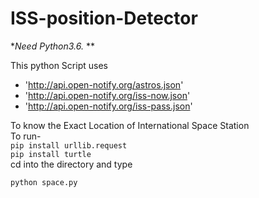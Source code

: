 # ISS-position-Detector

**Need Python3.6.* **

This python Script uses  
* 'http://api.open-notify.org/astros.json'
* 'http://api.open-notify.org/iss-now.json'
* 'http://api.open-notify.org/iss-pass.json'

To know the Exact Location of International Space Station  
To run-  
`pip install urllib.request`  
`pip install turtle`  
cd into the directory and type 
``` bash
python space.py
```
